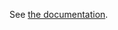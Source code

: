 See [the documentation](https://github.com/felixfontein/ansible-acme/blob/main/README.account_key_rollover.md).
